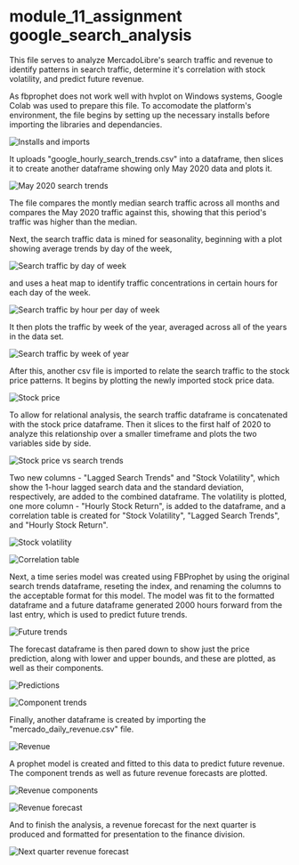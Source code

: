 # module_11_assignment google_search_analysis

This file serves to analyze MercadoLibre's search traffic and revenue to identify patterns in search traffic, determine it's correlation with stock volatility, and predict future revenue.

As fbprophet does not work well with hvplot on Windows systems, Google Colab was used to prepare this file. To accomodate the platform's environment, the file begins by setting up the necessary installs before importing the libraries and dependancies.

![Installs and imports](/Images/1.PNG)

It uploads "google_hourly_search_trends.csv" into a dataframe, then slices it to create another dataframe showing only May 2020 data and plots it.

![May 2020 search trends](/Images/2.PNG)

The file compares the montly median search traffic across all months and compares the May 2020 traffic against this, showing that this period's traffic was higher than the median.

Next, the search traffic data is mined for seasonality, beginning with a plot showing average trends by day of the week,

![Search traffic by day of week](/Images/3.PNG)

and uses a heat map to identify traffic concentrations in certain hours for each day of the week.

![Search traffic by hour per day of week](/Images/4.PNG)

It then plots the traffic by week of the year, averaged across all of the years in the data set.

![Search traffic by week of year](/Images/5.PNG)

After this, another csv file is imported to relate the search traffic to the stock price patterns. It begins by plotting the newly imported stock price data.

![Stock price](/Images/6.PNG)

To allow for relational analysis, the search traffic dataframe is concatenated with the stock price dataframe. Then it slices to the first half of 2020 to analyze this relationship over a smaller timeframe and plots the two variables side by side.

![Stock price vs search trends](/Images/7.PNG)

Two new columns - "Lagged Search Trends" and "Stock Volatility", which show the 1-hour lagged search data and the standard deviation, respectively, are added to the combined dataframe. The volatility is plotted, one more column - "Hourly Stock Return", is added to the dataframe, and a correlation table is created for "Stock Volatility", "Lagged Search Trends", and "Hourly Stock Return".

![Stock volatility](/Images/8.PNG)

![Correlation table](/Images/9.PNG)

Next, a time series model was created using FBProphet by using the original search trends dataframe, reseting the index, and renaming the columns to the acceptable format for this model. The model was fit to the formatted dataframe and a future dataframe generated 2000 hours forward from the last entry, which is used to predict future trends.

![Future trends](/Images/10.PNG)

The forecast dataframe is then pared down to show just the price prediction, along with lower and upper bounds, and these are plotted, as well as their components.

![Predictions](/Images/11.PNG)

![Component trends](/Images/12.PNG)

Finally, another dataframe is created by importing the "mercado_daily_revenue.csv" file.

![Revenue](/Images/13.PNG)

A prophet model is created and fitted to this data to predict future revenue. The component trends as well as future revenue forecasts are plotted.

![Revenue components](/Images/14.PNG)

![Revenue forecast](/Images/15.PNG)

And to finish the analysis, a revenue forecast for the next quarter is produced and formatted for presentation to the finance division.

![Next quarter revenue forecast](/Images/16.PNG)
